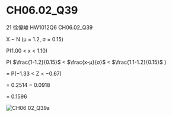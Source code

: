 # CH06.02_Q39 #
21	徐偉峻	HW1012Q6	CH06.02_Q39






X ~ N (μ = 1.2, σ = 0.15)

P(1.00 < x < 1.10) 

P( $\frac{1-1.2}{0.15}$ < $\frac{x-μ}{σ}$ < $\frac{1.1-1.2}{0.15}$ )

= P(−1.33 < Z < −0.67) 

= 0.2514 − 0.0918 

= 0.1596


![CH06 02_Q39a](https://github.com/user-attachments/assets/bb8a98a1-95ea-42e7-96a4-afee37f6fb9a)
